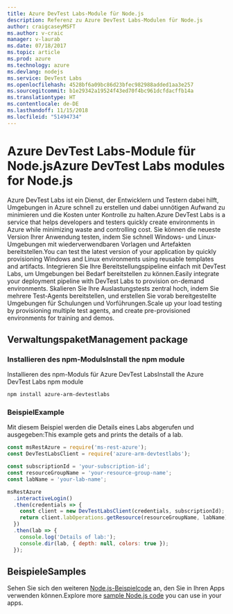 ```yaml
---
title: Azure DevTest Labs-Module für Node.js
description: Referenz zu Azure DevTest Labs-Modulen für Node.js
author: craigcaseyMSFT
ms.author: v-craic
manager: v-laurab
ms.date: 07/18/2017
ms.topic: article
ms.prod: azure
ms.technology: azure
ms.devlang: nodejs
ms.service: DevTest Labs
ms.openlocfilehash: 4528bf6a09bc86d23bfec982988added1aa3e257
ms.sourcegitcommit: b1e29342a19524f43ed70f4bc961dcfdacffb14a
ms.translationtype: HT
ms.contentlocale: de-DE
ms.lasthandoff: 11/15/2018
ms.locfileid: "51494734"
---
```

# <a name="azure-devtest-labs-modules-for-nodejs"></a><span data-ttu-id="0a13c-103">Azure DevTest Labs-Module für Node.js</span><span class="sxs-lookup"><span data-stu-id="0a13c-103">Azure DevTest Labs modules for Node.js</span></span>

<span data-ttu-id="0a13c-104">Azure DevTest Labs ist ein Dienst, der Entwicklern und Testern dabei hilft, Umgebungen in Azure schnell zu erstellen und dabei unnötigen Aufwand zu minimieren und die Kosten unter Kontrolle zu halten.</span><span class="sxs-lookup"><span data-stu-id="0a13c-104">Azure DevTest Labs is a service that helps developers and testers quickly create environments in Azure while minimizing waste and controlling cost.</span></span> <span data-ttu-id="0a13c-105">Sie können die neueste Version Ihrer Anwendung testen, indem Sie schnell Windows- und Linux-Umgebungen mit wiederverwendbaren Vorlagen und Artefakten bereitstellen.</span><span class="sxs-lookup"><span data-stu-id="0a13c-105">You can test the latest version of your application by quickly provisioning Windows and Linux environments using reusable templates and artifacts.</span></span> <span data-ttu-id="0a13c-106">Integrieren Sie Ihre Bereitstellungspipeline einfach mit DevTest Labs, um Umgebungen bei Bedarf bereitstellen zu können.</span><span class="sxs-lookup"><span data-stu-id="0a13c-106">Easily integrate your deployment pipeline with DevTest Labs to provision on-demand environments.</span></span> <span data-ttu-id="0a13c-107">Skalieren Sie Ihre Auslastungstests zentral hoch, indem Sie mehrere Test-Agents bereitstellen, und erstellen Sie vorab bereitgestellte Umgebungen für Schulungen und Vorführungen.</span><span class="sxs-lookup"><span data-stu-id="0a13c-107">Scale up your load testing by provisioning multiple test agents, and create pre-provisioned environments for training and demos.</span></span>

## <a name="management-package"></a><span data-ttu-id="0a13c-108">Verwaltungspaket</span><span class="sxs-lookup"><span data-stu-id="0a13c-108">Management package</span></span>

### <a name="install-the-npm-module"></a><span data-ttu-id="0a13c-109">Installieren des npm-Moduls</span><span class="sxs-lookup"><span data-stu-id="0a13c-109">Install the npm module</span></span>

<span data-ttu-id="0a13c-110">Installieren des npm-Moduls für Azure DevTest Labs</span><span class="sxs-lookup"><span data-stu-id="0a13c-110">Install the Azure DevTest Labs npm module</span></span>

```bash
npm install azure-arm-devtestlabs
```

### <a name="example"></a><span data-ttu-id="0a13c-111">Beispiel</span><span class="sxs-lookup"><span data-stu-id="0a13c-111">Example</span></span>

<span data-ttu-id="0a13c-112">Mit diesem Beispiel werden die Details eines Labs abgerufen und ausgegeben:</span><span class="sxs-lookup"><span data-stu-id="0a13c-112">This example gets and prints the details of a lab.</span></span>

```javascript
const msRestAzure = require('ms-rest-azure');
const DevTestLabsClient = require('azure-arm-devtestlabs');

const subscriptionId = 'your-subscription-id';
const resourceGroupName = 'your-resource-group-name';
const labName = 'your-lab-name';

msRestAzure
  .interactiveLogin()
  .then(credentials => {
    const client = new DevTestLabsClient(credentials, subscriptionId);
    return client.labOperations.getResource(resourceGroupName, labName);
  })
  .then(lab => {
    console.log('Details of lab:');
    console.dir(lab, { depth: null, colors: true });
  });
```

## <a name="samples"></a><span data-ttu-id="0a13c-113">Beispiele</span><span class="sxs-lookup"><span data-stu-id="0a13c-113">Samples</span></span>

<span data-ttu-id="0a13c-114">Sehen Sie sich den weiteren [Node.js-Beispielcode](https://azure.microsoft.com/resources/samples/?platform=nodejs) an, den Sie in Ihren Apps verwenden können.</span><span class="sxs-lookup"><span data-stu-id="0a13c-114">Explore more [sample Node.js code](https://azure.microsoft.com/resources/samples/?platform=nodejs) you can use in your apps.</span></span>
